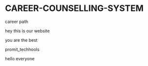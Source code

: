 # __CAREER-COUNSELLING-SYSTEM__
<P>career path</P>
<p>hey this is our website</p>
<p>you are the best</p>
<p>promit_techhools</p>
<p>hello everyone</p>
